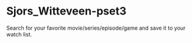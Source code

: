# Sjors_Witteveen-pset3

Search for your favorite movie/series/episode/game and save it to your watch list.

